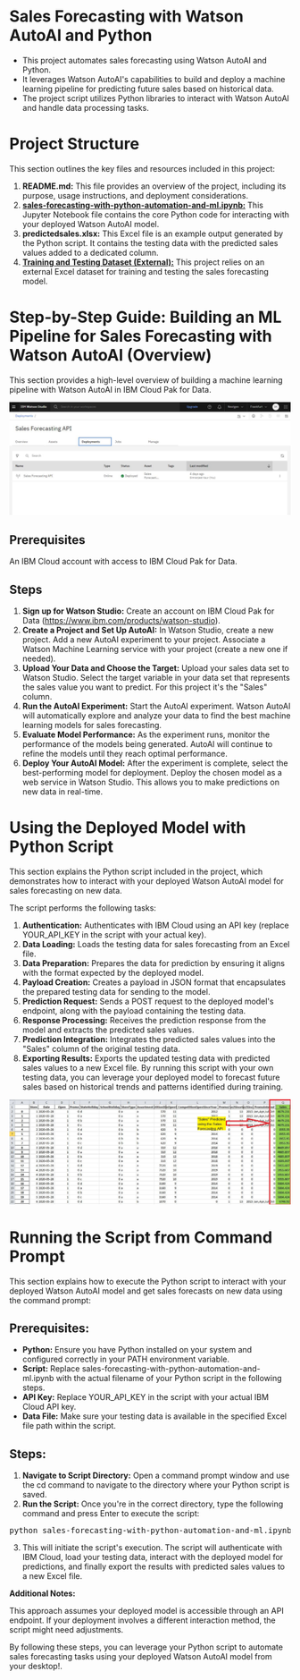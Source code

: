 # Sales Forecasting with Watson AutoAI and Python
- This project automates sales forecasting using Watson AutoAI and Python.
- It leverages Watson AutoAI's capabilities to build and deploy a machine learning pipeline for predicting future sales based on historical data.
- The project script utilizes Python libraries to interact with Watson AutoAI and handle data processing tasks.

# Project Structure
This section outlines the key files and resources included in this project:

1. **README.md:** This file provides an overview of the project, including its purpose, usage instructions, and deployment considerations.
2. [**sales-forecasting-with-python-automation-and-ml.ipynb:**](sales-forecasting-with-python-automation-and-ml.ipynb) This Jupyter Notebook file contains the core Python code for interacting with your deployed Watson AutoAI model.
3. **predictedsales.xlsx:** This Excel file is an example output generated by the Python script. It contains the testing data with the predicted sales values added to a dedicated column.
4. [**Training and Testing Dataset (External):**](https://github.com/nicknochnack/ExcelSalesForecast) This project relies on an external Excel dataset for training and testing the sales forecasting model.
   
# Step-by-Step Guide: Building an ML Pipeline for Sales Forecasting with Watson AutoAI (Overview)
This section provides a high-level overview of building a machine learning pipeline with Watson AutoAI in IBM Cloud Pak for Data. 
<p><img src= "Images/1.JPG"></p>

## Prerequisites
An IBM Cloud account with access to IBM Cloud Pak for Data.

## Steps
1. **Sign up for Watson Studio:** Create an account on IBM Cloud Pak for Data (https://www.ibm.com/products/watson-studio).
2. **Create a Project and Set Up AutoAI:** In Watson Studio, create a new project. Add a new AutoAI experiment to your project. Associate a Watson Machine Learning service with your project (create a new one if needed).
3. **Upload Your Data and Choose the Target:** Upload your sales data set to Watson Studio. Select the target variable in your data set that represents the sales value you want to predict. For this project it's the "Sales" column.
4. **Run the AutoAI Experiment:** Start the AutoAI experiment. Watson AutoAI will automatically explore and analyze your data to find the best machine learning models for sales forecasting.
5. **Evaluate Model Performance:** As the experiment runs, monitor the performance of the models being generated. AutoAI will continue to refine the models until they reach optimal performance.
6. **Deploy Your AutoAI Model:** After the experiment is complete, select the best-performing model for deployment. Deploy the chosen model as a web service in Watson Studio. This allows you to make predictions on new data in real-time.

# Using the Deployed Model with Python Script
This section explains the Python script included in the project, which demonstrates how to interact with your deployed Watson AutoAI model for sales forecasting on new data.

The script performs the following tasks:

1. **Authentication:** Authenticates with IBM Cloud using an API key (replace YOUR_API_KEY in the script with your actual key).
2. **Data Loading:** Loads the testing data for sales forecasting from an Excel file.
3. **Data Preparation:** Prepares the data for prediction by ensuring it aligns with the format expected by the deployed model.
4. **Payload Creation:** Creates a payload in JSON format that encapsulates the prepared testing data for sending to the model.
5. **Prediction Request:** Sends a POST request to the deployed model's endpoint, along with the payload containing the testing data.
6. **Response Processing:** Receives the prediction response from the model and extracts the predicted sales values.
7. **Prediction Integration:** Integrates the predicted sales values into the "Sales" column of the original testing data.
8. **Exporting Results:** Exports the updated testing data with predicted sales values to a new Excel file.
By running this script with your own testing data, you can leverage your deployed model to forecast future sales based on historical trends and patterns identified during training.
<p><img src= "Images/2.JPG"></p>

# Running the Script from Command Prompt
This section explains how to execute the Python script to interact with your deployed Watson AutoAI model and get sales forecasts on new data using the command prompt:

## Prerequisites:

- **Python:** Ensure you have Python installed on your system and configured correctly in your PATH environment variable.
- **Script:**  Replace sales-forecasting-with-python-automation-and-ml.ipynb with the actual filename of your Python script in the following steps.
- **API Key:** Replace YOUR_API_KEY in the script with your actual IBM Cloud API key.
- **Data File:** Make sure your testing data is available in the specified Excel file path within the script.
## Steps:

1. **Navigate to Script Directory:** Open a command prompt window and use the cd command to navigate to the directory where your Python script is saved.
2. **Run the Script:** Once you're in the correct directory, type the following command and press Enter to execute the script:
<pre>
python sales-forecasting-with-python-automation-and-ml.ipynb
</pre>
3. This will initiate the script's execution. The script will authenticate with IBM Cloud, load your testing data, interact with the deployed model for predictions, and finally export the results with predicted sales values to a new Excel file.

**Additional Notes:**

This approach assumes your deployed model is accessible through an API endpoint. If your deployment involves a different interaction method, the script might need adjustments.

By following these steps, you can leverage your Python script to automate sales forecasting tasks using your deployed Watson AutoAI model from your desktop!.
